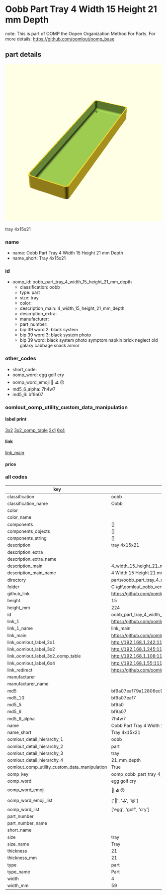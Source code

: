 # Oobb Part Tray 4 Width 15 Height 21 mm Depth  

note: This is part of OOMP the Oopen Organization Method For Parts. For more details: https://github.com/oomlout/oomp_base

##  part details
  

[![](3dpr.png)](3dpr.png)

tray 4x15x21



### name
* name: Oobb Part Tray 4 Width 15 Height 21 mm Depth
* name_short: Tray 4x15x21 
### id
* oomp_id: oobb_part_tray_4_width_15_height_21_mm_depth
  * classification: oobb
  * type: part
  * size: tray
  * color: 
  * description_main: 4_width_15_height_21_mm_depth
  * description_extra: 
  * manufacturer: 
  * part_number: 
  * bip 39 word 2: black system
  * bip 39 word 3: black system photo
  * bip 39 word: black system photo symptom napkin brick neglect old galaxy cabbage snack armor

### other_codes
* short_code: 
* oomp_word: egg golf cry
* oomp_word_emoji :egg: :golf: :cry:
* md5_6_alpha: 7h4w7
* md5_6: bf9a07






### oomlout_oomp_utility_custom_data_manipulation
#### label print
[3x2](http://192.168.1.245:1112/?label=oomp%207h4w7)
[3x2_oomp_table](http://192.168.1.108:1112/?label=oomp%207h4w7)
[2x1](http://192.168.1.242:1112/?label=oomp%207h4w7)
[6x4](http://192.168.1.55:1112/?label=oomp%207h4w7)    

#### link

[link_main](https://github.com/oomlout/oomlout_oobb_version_4_generated_parts/tree/main/navigation_oomp/oobb/part/tray/4_width_15_height_21_mm_depth/part)                              

#### price







### all codes 
| key | value |  
| --- | --- |  
| classification | oobb |  
| classification_name | Oobb |  
| color |  |  
| color_name |  |  
| components | [] |  
| components_objects | [] |  
| components_string | [] |  
| description | tray 4x15x21 |  
| description_extra |  |  
| description_extra_name |  |  
| description_main | 4_width_15_height_21_mm_depth |  
| description_main_name | 4 Width 15 Height 21 mm Depth |  
| directory | parts/oobb_part_tray_4_width_15_height_21_mm_depth |  
| folder | C:\gh\oomlout_oobb_version_4_generated_parts\parts\oobb_part_tray_4_width_15_height_21_mm_depth |  
| github_link | https://github.com/oomlout/oomlout_oomp_part_src/tree/main/parts/oobb_part_tray_4_width_15_height_21_mm_depth |  
| height | 15 |  
| height_mm | 224 |  
| id | oobb_part_tray_4_width_15_height_21_mm_depth |  
| link_1 | https://github.com/oomlout/oomlout_oobb_version_4_generated_parts/tree/main/navigation_oomp/oobb/part/tray/4_width_15_height_21_mm_depth/part |  
| link_1_name | link_main |  
| link_main | https://github.com/oomlout/oomlout_oobb_version_4_generated_parts/tree/main/navigation_oomp/oobb/part/tray/4_width_15_height_21_mm_depth/part |  
| link_oomlout_label_2x1 | http://192.168.1.242:1112/?label=oomp%207h4w7 |  
| link_oomlout_label_3x2 | http://192.168.1.245:1112/?label=oomp%207h4w7 |  
| link_oomlout_label_3x2_oomp_table | http://192.168.1.108:1112/?label=oomp%207h4w7 |  
| link_oomlout_label_6x4 | http://192.168.1.55:1112/?label=oomp%207h4w7 |  
| link_redirect | https://github.com/oomlout/oomlout_oobb_version_4_generated_parts/tree/main/parts/oobb_tray_04_15_21 |  
| manufacturer |  |  
| manufacturer_name |  |  
| md5 | bf9a07eaf79a12806ec97dc9477730b7 |  
| md5_10 | bf9a07eaf7 |  
| md5_5 | bf9a0 |  
| md5_6 | bf9a07 |  
| md5_6_alpha | 7h4w7 |  
| name | Oobb Part Tray 4 Width 15 Height 21 mm Depth |  
| name_short | Tray 4x15x21  |  
| oomlout_detail_hierarchy_1 | oobb |  
| oomlout_detail_hierarchy_2 | part |  
| oomlout_detail_hierarchy_3 | tray |  
| oomlout_detail_hierarchy_4 | 21_mm_depth |  
| oomlout_oomp_utility_custom_data_manipulation | True |  
| oomp_key | oomp_oobb_part_tray_4_width_15_height_21_mm_depth |  
| oomp_word | egg golf cry |  
| oomp_word_emoji | :egg: :golf: :cry: |  
| oomp_word_emoji_list | [':egg:', ':golf:', ':cry:'] |  
| oomp_word_list | ['egg', 'golf', 'cry'] |  
| part_number |  |  
| part_number_name |  |  
| short_name |  |  
| size | tray |  
| size_name | Tray |  
| thickness | 21 |  
| thickness_mm | 21 |  
| type | part |  
| type_name | Part |  
| width | 4 |  
| width_mm | 59 |  
